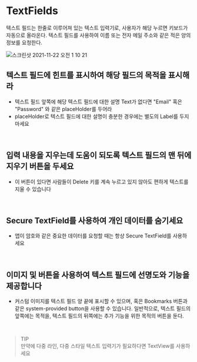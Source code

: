 # TextFields

텍스트 필드는 한줄로 이루어져 있는 텍스트 입력기로, 사용자가 해당 누르면 키보드가 자동으로 올라온다. 텍스트 필드를 사용하여 이름 또는 전자 메일 주소와 같은 적은 양의 정보를 요청한다.

![스크린샷 2021-11-22 오전 1 10 21](https://user-images.githubusercontent.com/64566207/142769759-774ffa27-eb3e-4db0-89c4-a9aa44c29ab9.png)


## 텍스트 필드에 힌트를 표시하여 해당 필드의 목적을 표시해라

- 텍스트 필드 앞쪽에 해당 텍스트 필드에 대한 설명 Text가 없다면 "Email" 혹은 "Password" 와 같은 placeHolder를 두어라
- placeHolder로 텍스트 필드에 대한 설명이 충분한 경우에는 별도의 Label를 두지 마세요

<br>

## 입력 내용을 지우는데 도움이 되도록 텍스트 필드의 맨 뒤에 지우기 버튼을 두세요

- 이 버튼이 있다면 사람들이 Delete 키를 계속 누르고 있지 않아도 편하게 텍스트를 지울 수 있습니다

<br>

## Secure TextField를 사용하여 개인 데이터를 숨기세요

- 앱이 암호와 같은 중요한 데이터를 요청할 때는 항상 Secure TextField를 사용하세요

<br>

## 이미지 및 버튼을 사용하여 텍스트 필드에 선명도와 기능을 제공합니다

- 커스텀 이미지를 텍스트 필드 양 끝에 표시할 수 있으며, 혹은 Bookmarks 버튼과 같은 system-provided button을 사용할 수 있습니다. 일반적으로, 텍스트 필드의 앞쪽에는 목적을, 텍스트 필드의 뒤쪽에는 추가 기능을 위한 목적의 버튼을 둔다.

<br>

> TIP<br>
만약에 다중 라인, 다중 스타일 텍스트 입력기가 필요하다면 TextView를 사용하세요